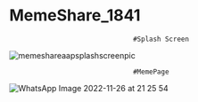 # MemeShare_1841
                                   #Splash Screen
![memeshareaapsplashscreenpic](https://user-images.githubusercontent.com/113841536/206923947-3c68c3ed-3ca2-425b-b578-613d8bcc48b6.jpeg)

                                   #MemePage

![WhatsApp Image 2022-11-26 at 21 25 54](https://user-images.githubusercontent.com/113841536/206924005-5b91c9e4-61df-44e2-8691-574d2a6111c6.jpeg) 



